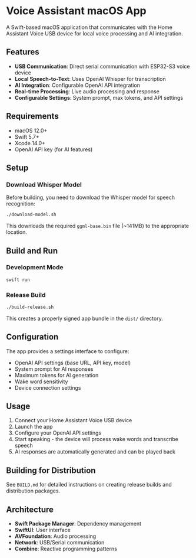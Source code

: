 # Voice Assistant macOS App

A Swift-based macOS application that communicates with the Home Assistant Voice USB device for local voice processing and AI integration.

## Features

- **USB Communication**: Direct serial communication with ESP32-S3 voice device
- **Local Speech-to-Text**: Uses OpenAI Whisper for transcription
- **AI Integration**: Configurable OpenAI API integration
- **Real-time Processing**: Live audio processing and response
- **Configurable Settings**: System prompt, max tokens, and API settings

## Requirements

- macOS 12.0+
- Swift 5.7+
- Xcode 14.0+
- OpenAI API key (for AI features)

## Setup

### Download Whisper Model
Before building, you need to download the Whisper model for speech recognition:

```bash
./download-model.sh
```

This downloads the required `ggml-base.bin` file (~141MB) to the appropriate location.

## Build and Run

### Development Mode
```bash
swift run
```

### Release Build
```bash
./build-release.sh
```

This creates a properly signed app bundle in the `dist/` directory.

## Configuration

The app provides a settings interface to configure:
- OpenAI API settings (base URL, API key, model)
- System prompt for AI responses
- Maximum tokens for AI generation
- Wake word sensitivity
- Device connection settings

## Usage

1. Connect your Home Assistant Voice USB device
2. Launch the app
3. Configure your OpenAI API settings
4. Start speaking - the device will process wake words and transcribe speech
5. AI responses are automatically generated and can be played back

## Building for Distribution

See `BUILD.md` for detailed instructions on creating release builds and distribution packages.

## Architecture

- **Swift Package Manager**: Dependency management
- **SwiftUI**: User interface
- **AVFoundation**: Audio processing
- **Network**: USB/Serial communication
- **Combine**: Reactive programming patterns